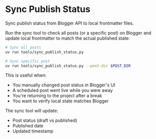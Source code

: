 # Sync Publish Status

Sync publish status from Blogger API to local frontmatter files.

Run the sync tool to check all posts (or a specific post) on Blogger and update local frontmatter to match the actual published state:

```bash
# Sync all posts
uv run tools/sync_publish_status.py

# Sync specific post
uv run tools/sync_publish_status.py --post-dir $POST_DIR
```

This is useful when:
- You manually changed post status in Blogger's UI
- A scheduled post went live while you were away
- You're returning to the project after a break
- You want to verify local state matches Blogger

The sync tool will update:
- Post status (draft vs published)
- Published date
- Updated timestamp
